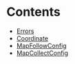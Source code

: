 

# Contents
- [Errors](Errors.sol/contract.Errors.md)
- [Coordinate](Structs.sol/struct.Coordinate.md)
- [MapFollowConfig](Structs.sol/struct.MapFollowConfig.md)
- [MapCollectConfig](Structs.sol/struct.MapCollectConfig.md)
